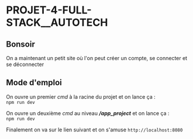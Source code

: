 # PROJET-4-FULL-STACK__AUTOTECH

## Bonsoir

On a maintenant un petit site où l'on peut créer un compte, se connecter et se déconnecter

## Mode d'emploi

On ouvre un premier *cmd* à la racine du projet et on lance ça :  
<code>npm run dev</code>

On ouvre un deuxième *cmd* au niveau **_/app_project_** et on lance ça :  
<code>npm run dev</code>

Finalement on va sur le lien suivant et on s'amuse
<code>http://localhost:8080</code>
